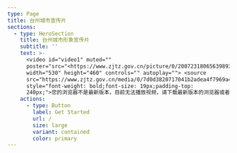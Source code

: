 ```yaml
---
type: Page
title: 台州城市宣传片
sections:
  - type: HeroSection
    title: 台州城市形象宣传片
    subtitle: ''
    text: >-
      <video id="video1" muted=""
      poster="src="<https://www.zjtz.gov.cn/picture/0/2007231806563989376.png>"
      width="530" height="460" controls="" autoplay=""> <source
      src="https://www.zjtz.gov.cn/media/0/7d0d3820717041b2adea4f7969a423fa.mp4"><p
      style="font-weight: bold;font-size: 19px;padding-top:
      240px;">您的浏览器不是最新版本，目前无法播放视频，请下载最新版本的浏览器或者换一个浏览器继续访问</p》</video>
    actions:
      - type: Button
        label: Get Started
        url: /
        size: large
        variant: contained
        color: primary
---
```

